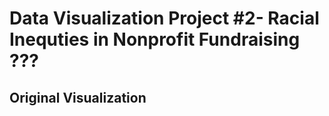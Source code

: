# Data Visualization Project #2- Racial Inequties in Nonprofit Fundraising ???
## Original Visualization
